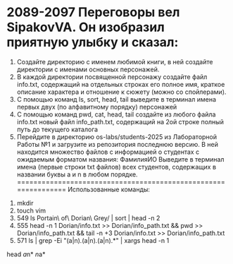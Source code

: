 2089-2097
Переговоры вел SipakovVA. Он изобразил приятную улыбку и сказал:
===============================================================
1. Создайте директорию с именем любимой книги, в ней создайте директории с именами основных персонажей.
2. В каждой директории посвященной персонажу создайте файл info.txt, содержащий на отдельных строках его полное имя, краткое описание характера и отношение к сюжету (можно со спойлерами).
3. С помощью команд ls, sort, head, tail выведите в терминал имена первых двух (по алфавитному порядку) персонажей
4. С помощью команд pwd, cat, head, tail создайте из любого файла info.txt новый файл info_path.txt, содержащий на 2ой строке полный путь до текущего каталога
5. Перейдите в директорию os-labs/students-2025 из Лабораторной Работы №1 и загрузите из репозитория последнюю версию. В ней находится множество файлов с информацией о студентах с ожидаемым форматом названия: ФамилияИО
Выведите в терминал имена (первые строки txt файлов) всех студентов, содержащих в названии буквы a и n в любом порядке.
===============================================================
Использованные команды:
1) mkdir
2) touch vim
3)  549  ls Portain\ of\ Dorian\ Grey/ | sort | head -n 2
4)  555  head -n 1 Dorian/info.txt >> Dorian/info_path.txt && pwd >> Dorian/info_path.txt && tail -n +3 Dorian/info.txt  >> Dorian/info_path.txt 
5)  571  ls | grep -Ei "(a|n)*.*(a|n)*.*(a|n).*" | xargs head -n 1

head *a*n* *n*a*

